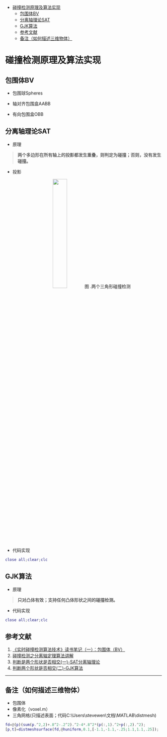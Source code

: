 <!-- TOC depthFrom:1 depthTo:6 withLinks:1 updateOnSave:1 orderedList:0 -->

- [碰撞检测原理及算法实现](#碰撞检测原理及算法实现)
	- [包围体BV](#包围体bv)
	- [分离轴理论SAT](#分离轴理论sat)
	- [GJK算法](#gjk算法)
	- [参考文献](#参考文献)
	- [备注（如何描述三维物体）](#备注如何描述三维物体)

<!-- /TOC -->

# 碰撞检测原理及算法实现

## 包围体BV
- 包围球Spheres

- 轴对齐包围盒AABB

- 有向包围盒OBB


## 分离轴理论SAT
- 原理
>**两个多边形在所有轴上的投影都发生重叠，则判定为碰撞；否则，没有发生碰撞。**

- 投影

<center>
<img src="http://oj6n9xi25.bkt.clouddn.com/17-1-29/54550340-file_1485662433642_1cc2.png" width="30%" />
图  .两个三角形碰撞检测
</center>

- 代码实现

 ```Matlab
 close all;clear;clc

 ```

## GJK算法
- 原理

>**只对凸体有效；支持任何凸体形状之间的碰撞检测。**

- 代码实现

 ```Matlab
 close all;clear;clc

 ```

## 参考文献
1. [《实时碰撞检测算法技术》读书笔记（一）：包围体（BV）](http://blog.csdn.net/u010387196/article/details/19207131)
2. [碰撞检测之分离轴定理算法讲解](http://blog.csdn.net/yorhomwang/article/details/54869018?locationNum=5&fps=1)
3. [判断是两个形状是否相交(一)-SAT分离轴理论](http://blog.csdn.net/u011373710/article/details/54773171)
4. [判断两个形状是否相交(二)-GJK算法](http://blog.csdn.net/u011373710/article/details/54773174)

***
## 备注（如何描述三维物体）
 - 包围体
 - 像素化（voxel.m）
 - 三角网格(只描述表面；代码C:\Users\stevewen\文档\MATLAB\distmesh)
```Matlab
fd=@(p)(sum(p.^2,2)+.8^2-.2^2).^2-4*.8^2*(p(:,1).^2+p(:,2).^2);
[p,t]=distmeshsurface(fd,@huniform,0.1,[-1.1,-1.1,-.25;1.1,1.1,.25]);
```
